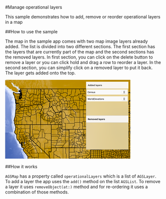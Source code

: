 #Manage operational layers

This sample demonstrates how to add, remove or reorder operational layers in a map

##How to use the sample

The map in the sample app comes with two map image layers already added. The list is divided into two different sections. The first section has the layers that are currently part of the map and the second sections has the removed layers. In first section, you can click on the delete button to remove a layer or you can click hold and drag a row to reorder a layer. In the second section, you can simplify click on a removed layer to put it back. The layer gets added onto the top.

![](image1.png)

##How it works

`AGSMap` has a property called `operationalLayers` which is a list of `AGSLayer`. To add a layer the app uses the `add()` method on the list `AGSList`. To remove a layer it uses `removeObject(at:)` method and for re-ordering it uses a combination of those methods.





